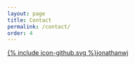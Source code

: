 ```yaml
---
layout: page
title: Contact
permalink: /contact/
order: 4
---
```


<a href="https://github.com/jonathanwj"><span class="icon icon--github">{% include icon-github.svg %}</span><span class="username">jonathanwj</span></a>
